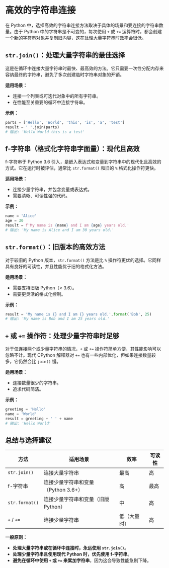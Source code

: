 # 高效的字符串连接

在 Python 中，选择高效的字符串连接方法取决于具体的场景和要连接的字符串数量。由于 Python 中的字符串是不可变的，每次使用 `+` 或 `+=` 运算符时，都会创建一个新的字符串对象并复制旧内容，这在处理大量字符串时效率会很低。

## `str.join()`：处理大量字符串的最佳选择

这是在循环中连接大量字符串时最快、最高效的方法。它只需要一次性分配内存来容纳最终的字符串，避免了多次创建临时字符串对象的开销。

**适用场景：**

- 连接一个列表或可迭代对象中的所有字符串。
- 在性能至关重要的循环中连接字符串。

**示例：**

```python
parts = ['Hello', 'World', 'this', 'is', 'a', 'test']
result = ' '.join(parts)
# 输出: 'Hello World this is a test'
```

## f-字符串（格式化字符串字面量）：现代且高效

f-字符串于 Python 3.6 引入，是嵌入表达式和变量到字符串中的现代化且高效的方式。它在运行时被评估，通常比 `str.format()` 和旧的 `%` 格式化操作符更快。

**适用场景：**

- 连接少量字符串，并包含变量或表达式。
- 需要清晰、可读性强的代码。

**示例：**

```python
name = 'Alice'
age = 30
result = f'My name is {name} and I am {age} years old.'
# 输出: 'My name is Alice and I am 30 years old.'
```

## `str.format()`：旧版本的高效方法

对于较旧的 Python 版本，`str.format()` 方法是比 `%` 操作符更优的选择。它同样具有良好的可读性，并且性能优于旧的格式化方法。

**适用场景：**

- 需要支持旧版 Python（< 3.6）。
- 需要更灵活的格式化控制。

**示例：**

```python
result = 'My name is {} and I am {} years old.'.format('Bob', 25)
# 输出: 'My name is Bob and I am 25 years old.'
```

## `+` 或 `+=` 操作符：处理少量字符串时足够

对于仅连接两个或少量字符串的情况，`+` 或 `+=` 操作符简单方便，其性能影响可以忽略不计。现代 CPython 解释器对 `+=` 也有一些内部优化，但如果连接数量较多，它仍然会比 `join()` 慢。

**适用场景：**

- 连接数量很少的字符串。
- 追求代码简洁。

**示例：**

```python
greeting = 'Hello'
name = 'World'
result = greeting + ' ' + name
# 输出: 'Hello World'
```

## 总结与选择建议

| 方法           | 适用场景                            | 效率         | 可读性 |
| -------------- | ----------------------------------- | ------------ | ------ |
| `str.join()`   | 连接大量字符串                      | 最高         | 高     |
| f-字符串       | 连接少量字符串和变量（Python 3.6+） | 高           | 最高   |
| `str.format()` | 连接少量字符串和变量（旧版 Python） | 中           | 高     |
| `+` / `+=`     | 连接少量字符串                      | 低（大量时） | 高     |

**一般原则：**

- **处理大量字符串或在循环中连接时，永远使用 `str.join()`**。
- **处理少量字符串且使用现代 Python 时，优先使用 f-字符串**。
- **避免在循环中使用 `+` 或 `+=` 来累加字符串**，因为这会导致性能急剧下降。

